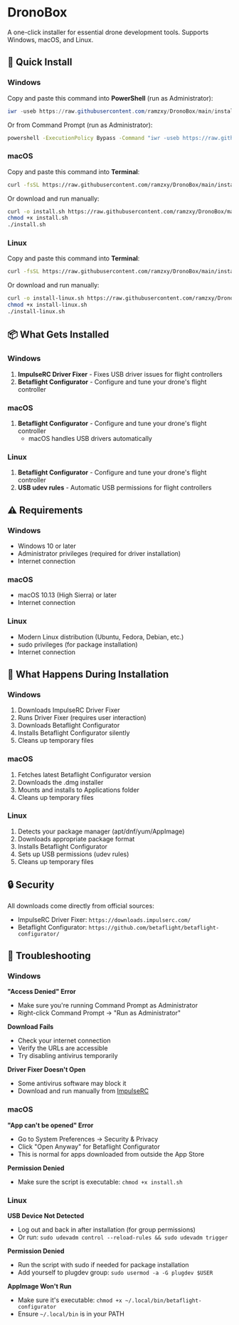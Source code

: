 # DronoBox

A one-click installer for essential drone development tools. Supports Windows, macOS, and Linux.

## 🚀 Quick Install

### Windows

Copy and paste this command into **PowerShell** (run as Administrator):

```powershell
iwr -useb https://raw.githubusercontent.com/ramzxy/DronoBox/main/installers/install.ps1 | iex
```

Or from Command Prompt (run as Administrator):

```cmd
powershell -ExecutionPolicy Bypass -Command "iwr -useb https://raw.githubusercontent.com/ramzxy/DronoBox/main/installers/install.ps1 | iex"
```

### macOS

Copy and paste this command into **Terminal**:

```bash
curl -fsSL https://raw.githubusercontent.com/ramzxy/DronoBox/main/installers/install.sh | bash
```

Or download and run manually:

```bash
curl -o install.sh https://raw.githubusercontent.com/ramzxy/DronoBox/main/installers/install.sh
chmod +x install.sh
./install.sh
```

### Linux

Copy and paste this command into **Terminal**:

```bash
curl -fsSL https://raw.githubusercontent.com/ramzxy/DronoBox/main/installers/install-linux.sh | bash
```

Or download and run manually:

```bash
curl -o install-linux.sh https://raw.githubusercontent.com/ramzxy/DronoBox/main/installers/install-linux.sh
chmod +x install-linux.sh
./install-linux.sh
```

## 📦 What Gets Installed

### Windows

1. **ImpulseRC Driver Fixer** - Fixes USB driver issues for flight controllers
2. **Betaflight Configurator** - Configure and tune your drone's flight controller

### macOS

1. **Betaflight Configurator** - Configure and tune your drone's flight controller
   - macOS handles USB drivers automatically

### Linux

1. **Betaflight Configurator** - Configure and tune your drone's flight controller
2. **USB udev rules** - Automatic USB permissions for flight controllers

## ⚠️ Requirements

### Windows

- Windows 10 or later
- Administrator privileges (required for driver installation)
- Internet connection

### macOS

- macOS 10.13 (High Sierra) or later
- Internet connection

### Linux

- Modern Linux distribution (Ubuntu, Fedora, Debian, etc.)
- sudo privileges (for package installation)
- Internet connection

## 📝 What Happens During Installation

### Windows

1. Downloads ImpulseRC Driver Fixer
2. Runs Driver Fixer (requires user interaction)
3. Downloads Betaflight Configurator
4. Installs Betaflight Configurator silently
5. Cleans up temporary files

### macOS

1. Fetches latest Betaflight Configurator version
2. Downloads the .dmg installer
3. Mounts and installs to Applications folder
4. Cleans up temporary files

### Linux

1. Detects your package manager (apt/dnf/yum/AppImage)
2. Downloads appropriate package format
3. Installs Betaflight Configurator
4. Sets up USB permissions (udev rules)
5. Cleans up temporary files

## 🔒 Security

All downloads come directly from official sources:

- ImpulseRC Driver Fixer: `https://downloads.impulserc.com/`
- Betaflight Configurator: `https://github.com/betaflight/betaflight-configurator/`

## 🐛 Troubleshooting

### Windows

**"Access Denied" Error**

- Make sure you're running Command Prompt as Administrator
- Right-click Command Prompt → "Run as Administrator"

**Download Fails**

- Check your internet connection
- Verify the URLs are accessible
- Try disabling antivirus temporarily

**Driver Fixer Doesn't Open**

- Some antivirus software may block it
- Download and run manually from [ImpulseRC](https://impulserc.com/pages/downloads)

### macOS

**"App can't be opened" Error**

- Go to System Preferences → Security & Privacy
- Click "Open Anyway" for Betaflight Configurator
- This is normal for apps downloaded from outside the App Store

**Permission Denied**

- Make sure the script is executable: `chmod +x install.sh`

### Linux

**USB Device Not Detected**

- Log out and back in after installation (for group permissions)
- Or run: `sudo udevadm control --reload-rules && sudo udevadm trigger`

**Permission Denied**

- Run the script with sudo if needed for package installation
- Add yourself to plugdev group: `sudo usermod -a -G plugdev $USER`

**AppImage Won't Run**

- Make sure it's executable: `chmod +x ~/.local/bin/betaflight-configurator`
- Ensure `~/.local/bin` is in your PATH
